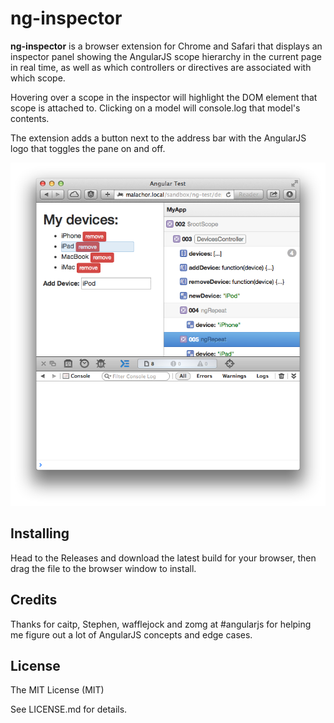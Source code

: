 # ng-inspector

__ng-inspector__ is a browser extension for Chrome and Safari that displays an inspector panel showing the AngularJS scope hierarchy in the current page in real time, as well as which controllers or directives are associated with which scope.

Hovering over a scope in the inspector will highlight the DOM element that scope is attached to. Clicking on a model will console.log that model's contents.

The extension adds a button next to the address bar with the AngularJS logo that toggles the pane on and off.

![screenshot](screenshot.png?raw=true)

## Installing

Head to the Releases and download the latest build for your browser, then drag the file to the browser window to install.

## Credits

Thanks for caitp, Stephen, wafflejock and zomg at #angularjs for helping me figure out a lot of AngularJS concepts and edge cases.

## License

The MIT License (MIT)  

See LICENSE.md for details.